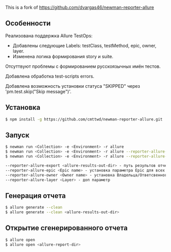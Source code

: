 This is a fork of https://github.com/dvargas46/newman-reporter-allure

## Особенности


Реализована поддержка Allure TestOps:
- Добавлены следующие Labels: testClass, testMethod, epic, owner, layer.
- Изменена логика формирования story и suite.

Отсуттвуют проблемы с формированием русскоязычных имён тестов.

Добавлена обработка test-scripts errors.

Добавлена возможность установки статуса "SKIPPED" через 'pm.test.skip("Skip message")'.

## Установка

```bash
$ npm install -g https://github.com/cmttwd/newman-reporter-allure.git
```

## Запуск

```bash
$ newman run <Collection> -e <Environment> -r allure
$ newman run <Collection> -e <Environment> -r allure --reporter-allure-export <allure-results-out-dir>
$ newman run <Collection> -e <Environment> -r allure --reporter-allure-export <allure-results-out-dir> --reporter-allure-epic <Epic name> --reporter-allure-owner <Owner name> --reporter-allure-layer <Layer>
```

```bash
--reporter-allure-export <allure-results-out-dir> - путь результов отчета
--reporter-allure-epic <Epic name> - установка параметра Epic для всех тестов запуска
--reporter-allure-owner <Owner name> - установка Владельца/Ответсвенного для всех тестов запуска
--reporter-allure-layer <Layer> - доп параметр
```

## Генерация отчета

```bash
$ allure generate --clean
$ allure generate --clean <allure-results-out-dir>
```

## Открытие сгенерированного отчета
```bash
$ allure open
$ allure open <allure-report-dir>
```